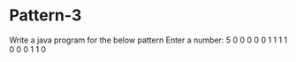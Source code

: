 # Pattern-3
Write a java program for the below pattern
Enter a number: 5
0 0 0 0 0 
   1 1 1 1 
      0 0 0 
         1 1 
            0 
